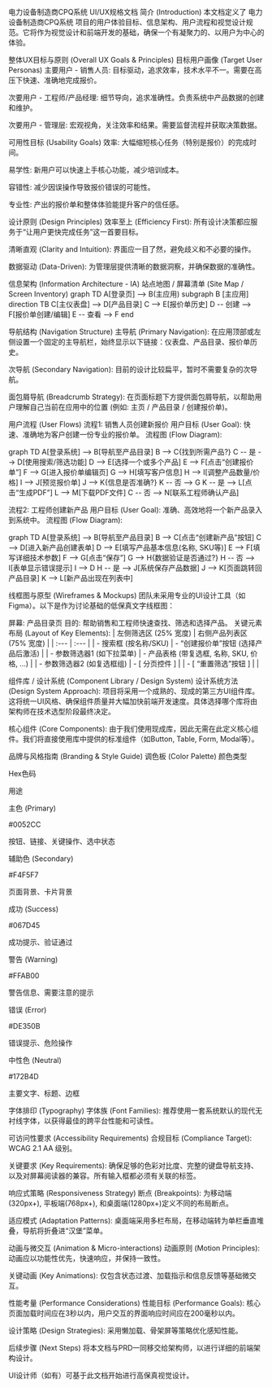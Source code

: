 电力设备制造商CPQ系统 UI/UX规格文档
简介 (Introduction)
本文档定义了 电力设备制造商CPQ系统 项目的用户体验目标、信息架构、用户流程和视觉设计规范。它将作为视觉设计和前端开发的基础，确保一个有凝聚力的、以用户为中心的体验。

整体UX目标与原则 (Overall UX Goals & Principles)
目标用户画像 (Target User Personas)
主要用户 - 销售人员: 目标驱动，追求效率，技术水平不一。需要在高压下快速、准确地完成报价。

次要用户 - 工程师/产品经理: 细节导向，追求准确性。负责系统中产品数据的创建和维护。

次要用户 - 管理层: 宏观视角，关注效率和结果。需要监督流程并获取决策数据。

可用性目标 (Usability Goals)
效率: 大幅缩短核心任务（特别是报价）的完成时间。

易学性: 新用户可以快速上手核心功能，减少培训成本。

容错性: 减少因误操作导致报价错误的可能性。

专业性: 产出的报价单和整体体验能提升客户的信任感。

设计原则 (Design Principles)
效率至上 (Efficiency First): 所有设计决策都应服务于“让用户更快完成任务”这一首要目标。

清晰直观 (Clarity and Intuition): 界面应一目了然，避免歧义和不必要的操作。

数据驱动 (Data-Driven): 为管理层提供清晰的数据洞察，并确保数据的准确性。

信息架构 (Information Architecture - IA)
站点地图 / 屏幕清单 (Site Map / Screen Inventory)
graph TD
    A[登录页] --> B(主应用)
    subgraph B [主应用]
        direction TB
        C[主仪表盘] --> D[产品目录]
        C --> E[报价单历史]
        D -- 创建 --> F[报价单创建/编辑]
        E -- 查看 --> F
    end

导航结构 (Navigation Structure)
主导航 (Primary Navigation): 在应用顶部或左侧设置一个固定的主导航栏，始终显示以下链接：仪表盘、产品目录、报价单历史。

次导航 (Secondary Navigation): 目前的设计比较扁平，暂时不需要复杂的次导航。

面包屑导航 (Breadcrumb Strategy): 在页面标题下方提供面包屑导航，以帮助用户理解自己当前在应用中的位置 (例如: 主页 / 产品目录 / 创建报价单)。

用户流程 (User Flows)
流程1: 销售人员创建新报价
用户目标 (User Goal): 快速、准确地为客户创建一份专业的报价单。
流程图 (Flow Diagram):

graph TD
    A[登录系统] --> B[导航至产品目录]
    B --> C{找到所需产品?}
    C -- 是 --> D[使用搜索/筛选功能]
    D --> E[选择一个或多个产品]
    E --> F[点击“创建报价单”]
    F --> G[进入报价单编辑页]
    G --> H[填写客户信息]
    H --> I[调整产品数量/价格]
    I --> J[预览报价单]
    J --> K{信息是否准确?}
    K -- 否 --> G
    K -- 是 --> L[点击“生成PDF”]
    L --> M[下载PDF文件]
    C -- 否 --> N[联系工程师确认产品]

流程2: 工程师创建新产品
用户目标 (User Goal): 准确、高效地将一个新产品录入到系统中。
流程图 (Flow Diagram):

graph TD
    A[登录系统] --> B[导航至产品目录]
    B --> C[点击“创建新产品”按钮]
    C --> D[进入新产品创建表单]
    D --> E[填写产品基本信息(名称, SKU等)]
    E --> F[填写详细技术参数]
    F --> G[点击“保存”]
    G --> H{数据验证是否通过?}
    H -- 否 --> I[表单显示错误提示]
    I --> D
    H -- 是 --> J[系统保存产品数据]
    J --> K[页面跳转回产品目录]
    K --> L[新产品出现在列表中]

线框图与原型 (Wireframes & Mockups)
团队未采用专业的UI设计工具（如Figma）。以下是作为讨论基础的低保真文字线框图：

屏幕: 产品目录页
目的: 帮助销售和工程师快速查找、筛选和选择产品。
关键元素布局 (Layout of Key Elements):
| 左侧筛选区 (25% 宽度) | 右侧产品列表区 (75% 宽度) |
| :--- | :--- |
| - 搜索框 (按名称/SKU) | - “创建报价单”按钮 (选择产品后激活) |
| - 参数筛选器1 (如下拉菜单) | - 产品表格 (带复选框, 名称, SKU, 价格, ...) |
| - 参数筛选器2 (如复选框组) | - [ 分页控件 ] |
| - [ “重置筛选”按钮 ] | |

组件库 / 设计系统 (Component Library / Design System)
设计系统方法 (Design System Approach): 项目将采用一个成熟的、现成的第三方UI组件库。这将统一UI风格、确保组件质量并大幅加快前端开发速度。具体选择哪个库将由架构师在技术选型阶段最终决定。

核心组件 (Core Components): 由于我们使用现成库，因此无需在此定义核心组件。我们将直接使用库中提供的标准组件（如Button, Table, Form, Modal等）。

品牌与风格指南 (Branding & Style Guide)
调色板 (Color Palette)
颜色类型

Hex色码

用途

主色 (Primary)

#0052CC

按钮、链接、关键操作、选中状态

辅助色 (Secondary)

#F4F5F7

页面背景、卡片背景

成功 (Success)

#067D45

成功提示、验证通过

警告 (Warning)

#FFAB00

警告信息、需要注意的提示

错误 (Error)

#DE350B

错误提示、危险操作

中性色 (Neutral)

#172B4D

主要文字、标题、边框

字体排印 (Typography)
字体族 (Font Families): 推荐使用一套系统默认的现代无衬线字体，以获得最佳的跨平台性能和可读性。

可访问性要求 (Accessibility Requirements)
合规目标 (Compliance Target): WCAG 2.1 AA 级别。

关键要求 (Key Requirements): 确保足够的色彩对比度、完整的键盘导航支持、以及对屏幕阅读器的兼容。所有输入框都必须有关联的标签。

响应式策略 (Responsiveness Strategy)
断点 (Breakpoints): 为移动端(320px+), 平板端(768px+), 和桌面端(1280px+)定义不同的布局断点。

适应模式 (Adaptation Patterns): 桌面端采用多栏布局，在移动端转为单栏垂直堆叠，导航将折叠进“汉堡”菜单。

动画与微交互 (Animation & Micro-interactions)
动画原则 (Motion Principles): 动画应以功能性优先，快速响应，并保持一致性。

关键动画 (Key Animations): 仅包含状态过渡、加载指示和信息反馈等基础微交互。

性能考量 (Performance Considerations)
性能目标 (Performance Goals): 核心页面加载时间应在3秒以内，用户交互的界面响应时间应在200毫秒以内。

设计策略 (Design Strategies): 采用懒加载、骨架屏等策略优化感知性能。

后续步骤 (Next Steps)
将本文档与PRD一同移交给架构师，以进行详细的前端架构设计。

UI设计师（如有）可基于此文档开始进行高保真视觉设计。